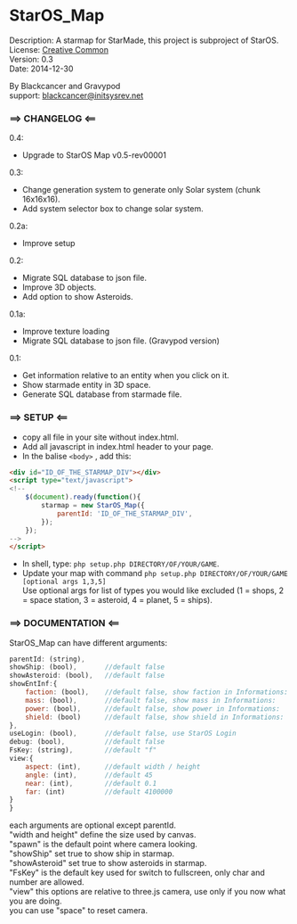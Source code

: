 StarOS_Map
==========

Description: A starmap for StarMade, this project is subproject of StarOS.  
License: [Creative Common](http://creativecommons.org/licenses/by/3.0/legalcode)  
Version: 0.3  
Date: 2014-12-30

By Blackcancer and Gravypod  
support: blackcancer@initsysrev.net



### ==> CHANGELOG <==
0.4:
-	Upgrade to StarOS Map v0.5-rev00001

0.3:
-	Change generation system to generate only Solar system (chunk 16x16x16).
-	Add system selector box to change solar system.

0.2a:
-   Improve setup
	
0.2:
-	Migrate SQL database to json file.
-	Improve 3D objects.
-	Add option to show Asteroids.

0.1a:
-   Improve texture loading
-   Migrate SQL database to json file. (Gravypod version)
	
0.1:
-	Get information relative to an entity when you click on it.
-	Show starmade entity in 3D space.
-	Generate SQL database from starmade file.
	


### ==> SETUP <==

-	copy all file in your site without index.html.
-	Add all javascript in index.html header to your page.
-	In the balise `<body>` , add this:

```html
<div id="ID_OF_THE_STARMAP_DIV"></div>
<script type="text/javascript">
<!--
	$(document).ready(function(){
		starmap = new StarOS_Map({
			parentId: 'ID_OF_THE_STARMAP_DIV',
		});
	});
-->
</script>
```
-	In shell, type: `php setup.php DIRECTORY/OF/YOUR/GAME`.
-	Update your map with command `php setup.php DIRECTORY/OF/YOUR/GAME [optional args 1,3,5]`  
	Use optional args for list of types you would like excluded (1 = shops, 2 = space station, 3 = asteroid, 4 = planet, 5 = ships).
	


### ==> DOCUMENTATION <==

StarOS_Map can have different arguments:  
```javascript
parentId: (string),
showShip: (bool),		//default false
showAsteroid: (bool),	//default false
showEntInf:{
	faction: (bool),	//default false, show faction in Informations:
	mass: (bool),		//default false, show mass in Informations:
	power: (bool),		//default false, show power in Informations:
	shield: (bool)		//default false, show shield in Informations:
},
useLogin: (bool),		//default false, use StarOS Login
debug: (bool),			//default false
FsKey: (string),		//default "f"
view:{
	aspect: (int),  	//default width / height
	angle: (int),		//default 45
	near: (int),		//default 0.1
	far: (int)			//default 4100000
}
}
```
each arguments are optional except parentId.  
"width and height" define the size used by canvas.  
"spawn" is the default point where camera looking.  
"showShip" set true to show ship in starmap.  
"showAsteroid" set true to show asteroids in starmap.  
"FsKey" is the default key used for switch to fullscreen, only char and number are allowed.  
"view" this options are relative to three.js camera, use only if you now what you are doing.  
you can use "space" to reset camera.  
